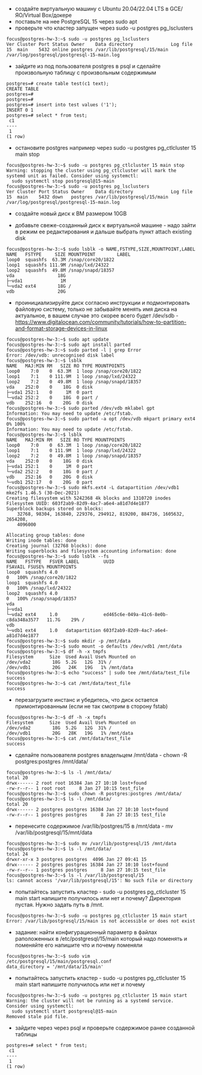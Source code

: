 - создайте виртуальную машину c Ubuntu 20.04/22.04 LTS в GCE/ЯО/Virtual Box/докере
- поставьте на нее PostgreSQL 15 через sudo apt
- проверьте что кластер запущен через sudo -u postgres pg_lsclusters
```shell
focus@postgres-hw-3:~$ sudo -u postgres pg_lsclusters 
Ver Cluster Port Status Owner    Data directory              Log file
15  main    5432 online postgres /var/lib/postgresql/15/main /var/log/postgresql/postgresql-15-main.log
```
- зайдите из под пользователя postgres в psql и сделайте произвольную таблицу с произвольным содержимым
```shell
postgres=# create table test(c1 text);
CREATE TABLE
postgres=# 
postgres=# 
postgres=# insert into test values ('1');
INSERT 0 1
postgres=# select * from test;
 c1 
----
 1
(1 row) 
```
- остановите postgres например через sudo -u postgres pg_ctlcluster 15 main stop
```shell
focus@postgres-hw-3:~$ sudo -u postgres pg_ctlcluster 15 main stop
Warning: stopping the cluster using pg_ctlcluster will mark the systemd unit as failed. Consider using systemctl:
  sudo systemctl stop postgresql@15-main
focus@postgres-hw-3:~$ sudo -u postgres pg_lsclusters 
Ver Cluster Port Status Owner    Data directory              Log file
15  main    5432 down   postgres /var/lib/postgresql/15/main /var/log/postgresql/postgresql-15-main.log
```
- создайте новый диск к ВМ размером 10GB

- добавьте свеже-созданный диск к виртуальной машине - надо зайти в режим ее редактирования и дальше выбрать пункт attach existing disk
```shell
focus@postgres-hw-3:~$ sudo lsblk -o NAME,FSTYPE,SIZE,MOUNTPOINT,LABEL
NAME   FSTYPE     SIZE MOUNTPOINT        LABEL
loop0  squashfs  63.3M /snap/core20/1822 
loop1  squashfs 111.9M /snap/lxd/24322   
loop2  squashfs  49.8M /snap/snapd/18357 
vda                18G                   
├─vda1              1M                   
└─vda2 ext4        18G /                 
vdb                20G  
```
- проинициализируйте диск согласно инструкции и подмонтировать файловую систему, только не забывайте менять имя диска на актуальное, в вашем случае это скорее всего будет /dev/sdb - https://www.digitalocean.com/community/tutorials/how-to-partition-and-format-storage-devices-in-linux
```shell
focus@postgres-hw-3:~$ sudo apt update
focus@postgres-hw-3:~$ sudo apt install parted
focus@postgres-hw-3:~$ sudo parted -l | grep Error
Error: /dev/vdb: unrecognised disk label
focus@postgres-hw-3:~$ lsblk
NAME   MAJ:MIN RM   SIZE RO TYPE MOUNTPOINTS
loop0    7:0    0  63.3M  1 loop /snap/core20/1822
loop1    7:1    0 111.9M  1 loop /snap/lxd/24322
loop2    7:2    0  49.8M  1 loop /snap/snapd/18357
vda    252:0    0    18G  0 disk 
├─vda1 252:1    0     1M  0 part 
└─vda2 252:2    0    18G  0 part /
vdb    252:16   0    20G  0 disk
focus@postgres-hw-3:~$ sudo parted /dev/vdb mklabel gpt
Information: You may need to update /etc/fstab.
focus@postgres-hw-3:~$ sudo parted -a opt /dev/vdb mkpart primary ext4 0% 100%
Information: You may need to update /etc/fstab.
focus@postgres-hw-3:~$ lsblk                                              
NAME   MAJ:MIN RM   SIZE RO TYPE MOUNTPOINTS
loop0    7:0    0  63.3M  1 loop /snap/core20/1822
loop1    7:1    0 111.9M  1 loop /snap/lxd/24322
loop2    7:2    0  49.8M  1 loop /snap/snapd/18357
vda    252:0    0    18G  0 disk 
├─vda1 252:1    0     1M  0 part 
└─vda2 252:2    0    18G  0 part /
vdb    252:16   0    20G  0 disk 
└─vdb1 252:17   0    20G  0 part
focus@postgres-hw-3:~$ sudo mkfs.ext4 -L datapartition /dev/vdb1
mke2fs 1.46.5 (30-Dec-2021)
Creating filesystem with 5242368 4k blocks and 1310720 inodes
Filesystem UUID: 603f2ab9-82d9-4ac7-a6e4-a81d7d4e1877
Superblock backups stored on blocks: 
	32768, 98304, 163840, 229376, 294912, 819200, 884736, 1605632, 2654208, 
	4096000

Allocating group tables: done                            
Writing inode tables: done                            
Creating journal (32768 blocks): done
Writing superblocks and filesystem accounting information: done
focus@postgres-hw-3:~$ sudo lsblk --fs
NAME   FSTYPE   FSVER LABEL         UUID                                 FSAVAIL FSUSE% MOUNTPOINTS
loop0  squashfs 4.0                                                            0   100% /snap/core20/1822
loop1  squashfs 4.0                                                            0   100% /snap/lxd/24322
loop2  squashfs 4.0                                                            0   100% /snap/snapd/18357
vda                                                                                     
├─vda1                                                                                  
└─vda2 ext4     1.0                 ed465c6e-049a-41c6-8e0b-c8da348a3577   11.7G    29% /
vdb                                                                                     
└─vdb1 ext4     1.0   datapartition 603f2ab9-82d9-4ac7-a6e4-a81d7d4e1877
focus@postgres-hw-3:~$ sudo mkdir -p /mnt/data
focus@postgres-hw-3:~$ sudo mount -o defaults /dev/vdb1 /mnt/data
focus@postgres-hw-3:~$ df -h -x tmpfs
Filesystem      Size  Used Avail Use% Mounted on
/dev/vda2        18G  5.2G   12G  31% /
/dev/vdb1        20G   24K   19G   1% /mnt/data
focus@postgres-hw-3:~$ echo "success" | sudo tee /mnt/data/test_file
success
focus@postgres-hw-3:~$ cat /mnt/data/test_file
success
```
- перезагрузите инстанс и убедитесь, что диск остается примонтированным (если не так смотрим в сторону fstab)
```shell
focus@postgres-hw-3:~$ df -h -x tmpfs
Filesystem      Size  Used Avail Use% Mounted on
/dev/vda2        18G  5.2G   12G  31% /
/dev/vdb1        20G   28K   19G   1% /mnt/data 
focus@postgres-hw-3:~$ cat /mnt/data/test_file
success
```
- сделайте пользователя postgres владельцем /mnt/data - chown -R postgres:postgres /mnt/data/
```shell
focus@postgres-hw-3:~$ ls -l /mnt/data/
total 20
drwx------ 2 root root 16384 Jan 27 10:10 lost+found
-rw-r--r-- 1 root root     8 Jan 27 10:15 test_file
focus@postgres-hw-3:~$ sudo chown -R postgres:postgres /mnt/data/
focus@postgres-hw-3:~$ ls -l /mnt/data/
total 20
drwx------ 2 postgres postgres 16384 Jan 27 10:10 lost+found
-rw-r--r-- 1 postgres postgres     8 Jan 27 10:15 test_file 
```

- перенесите содержимое /var/lib/postgres/15 в /mnt/data - mv /var/lib/postgresql/15/mnt/data
```shell
focus@postgres-hw-3:~$ sudo mv /var/lib/postgresql/15 /mnt/data
focus@postgres-hw-3:~$ ls -l /mnt/data/
total 24
drwxr-xr-x 3 postgres postgres  4096 Jan 27 09:41 15
drwx------ 2 postgres postgres 16384 Jan 27 10:10 lost+found
-rw-r--r-- 1 postgres postgres     8 Jan 27 10:15 test_file
focus@postgres-hw-3:~$ ls -l /var/lib/postgresql/15
ls: cannot access '/var/lib/postgresql/15': No such file or directory 
```
- попытайтесь запустить кластер - sudo -u postgres pg_ctlcluster 15 main start
  напишите получилось или нет и почему? Директория пустая. Нужно задать путь в /mnt.
```shell
focus@postgres-hw-3:~$ sudo -u postgres pg_ctlcluster 15 main start
Error: /var/lib/postgresql/15/main is not accessible or does not exist 
```

- задание: найти конфигурационный параметр в файлах раположенных в /etc/postgresql/15/main который надо поменять и поменяйте его
  напишите что и почему поменяли
```shell
focus@postgres-hw-3:~$ sudo vim /etc/postgresql/15/main/postgresql.conf
data_directory = '/mnt/data/15/main' 
```
- попытайтесь запустить кластер - sudo -u postgres pg_ctlcluster 15 main start
  напишите получилось или нет и почему
```shell
focus@postgres-hw-3:~$ sudo -u postgres pg_ctlcluster 15 main start
Warning: the cluster will not be running as a systemd service. Consider using systemctl:
  sudo systemctl start postgresql@15-main
Removed stale pid file.

```
- зайдите через через psql и проверьте содержимое ранее созданной таблицы
```
postgres=# select * from test;
 c1 
----
 1
(1 row)

```